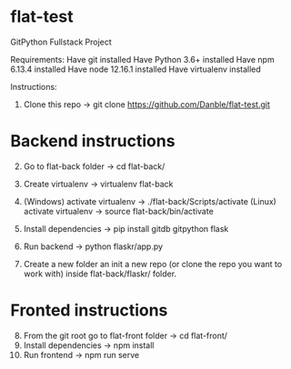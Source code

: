 # flat-test
GitPython Fullstack Project

Requirements:
Have git installed
Have Python 3.6+ installed 
Have npm 6.13.4 installed
Have node 12.16.1 installed
Have virtualenv installed

Instructions:

1) Clone this repo -> git clone https://github.com/Danble/flat-test.git
# Backend instructions
2) Go to flat-back folder -> cd flat-back/
3) Create virtualenv -> virtualenv flat-back
4) (Windows) activate virtualenv -> ./flat-back/Scripts/activate
   (Linux) activate virtualenv -> source flat-back/bin/activate
5) Install dependencies -> pip install gitdb gitpython flask
6) Run backend -> python flaskr/app.py

7) Create a new folder an init a new repo (or clone the repo you want to work with) inside flat-back/flaskr/ folder. 

# Fronted instructions
8) From the git root go to flat-front folder -> cd flat-front/
9) Install dependencies -> npm install
10) Run frontend -> npm run serve
